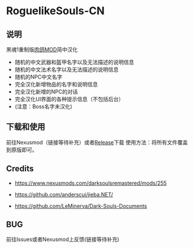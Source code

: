 ﻿# RoguelikeSouls-CN

## 说明

黑魂1重制版[肉鸽MOD](https://www.nexusmods.com/darksoulsremastered/mods/255)简中汉化

- 随机的中文武器和盔甲名字以及无法描述的说明信息
- 随机的中文法术名字以及无法描述的说明信息
- 随机的NPC中文名字
- 完全汉化新增物品的名字和说明信息
- 完全汉化新增的NPC的对话
- 完全汉化UI界面的各种提示信息（不包括后台）
- (注意：Boss名字未汉化)

## 下载和使用

前往Nexusmod（链接等待补充）或者[Release](https://github.com/hhhxiao/RoguelikeSouls/releases)下载
使用方法：将所有文件覆盖到原版即可。

## Credits

- https://www.nexusmods.com/darksoulsremastered/mods/255

- https://github.com/anderscui/jieba.NET/

- https://github.com/LeMinerva/Dark-Souls-Documents

## BUG

前往Issues或者Nexusmod上反馈(链接等待补充)

